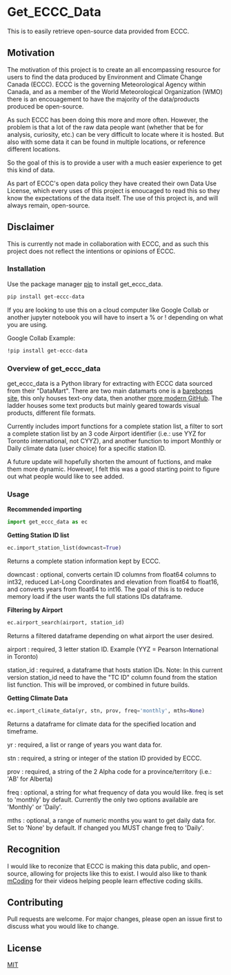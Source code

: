 # Get_ECCC_Data
This is to easily retrieve open-source data provided from ECCC. 

## Motivation 
The motivation of this project is to create an all encompassing resource for users to find the 
data produced by Environment and Climate Change Canada (ECCC). ECCC is the governing Meteorological Agency
within Canada, and as a member of the World Meteorological Organization (WMO) there is an encouagement to 
have the majority of the data/products produced be open-source. 

As such ECCC has been doing this more and more often. However, the problem is that a lot of the raw data people want (whether that be for analysis, curiosity, etc.) can be very difficult to locate where it is hosted. But also with some data it can be found in multiple locations, or reference different locations. 

So the goal of this is to provide a user with a much easier experience to get this kind of data. 

As part of ECCC's open data policy they have created their own Data Use License, which every uses of this project is enoucaged to read this so they know the expectations of the data itself. The use of this project is, and will always remain, open-source. 

## Disclaimer
This is currently not made in collaboration with ECCC, and as such this project does not reflect the intentions or opinions of ECCC.

### Installation

Use the package manager [pip](https://pip.pypa.io/en/stable/) to install get_eccc_data.

```bash
pip install get-eccc-data
```

If you are looking to use this on a cloud computer like Google Collab or another jupyter notebook you will have to insert a % or ! depending on what you are using. 

Google Collab Example:

``` bash
!pip install get-eccc-data
```

### Overview of get_eccc_data

get_eccc_data is a Python library for extracting with ECCC data sourced from their "DataMart". There are two main datamarts one is a [barebones site](https://dd.weather.gc.ca), this only houses text-ony data, then another [more modern GitHub](https://eccc-msc.github.io/open-data/msc-data/readme_en/). The ladder houses some text products but mainly geared towards visual products, different file formats.

Currently includes import functions for a complete station list, a filter to sort a complete station list by an 3 code Airport identifier (i.e.: use YYZ for Toronto international, not CYYZ), and another function to import Monthly or Daily climate data (user choice) for a specific station ID. 

A future update will hopefully shorten the amount of fuctions, and make them more dynamic. However, I felt this was a good starting point to figure out what people would like to see added. 

### Usage

**Recommended importing**
```python
import get_eccc_data as ec
```

**Getting Station ID list**

```python
ec.import_station_list(downcast=True)
```

Returns a complete station information kept by ECCC. 

downcast
: optional, converts certain ID columns from float64 columns to int32, reduced Lat-Long Coordinates and elevation from float64 to float16, and converts years from float64 to int16. The goal of this is to reduce memory load if the user wants the full stations IDs dataframe. 

**Filtering by Airport**

```python
ec.airport_search(airport, station_id)
```

Returns a filtered dataframe depending on what airport the user desired. 

airport
: required, 3 letter station ID. Example (YYZ = Pearson International in Toronto)

station_id
: required, a dataframe that hosts station IDs. Note: In this current version station_id need to have the "TC ID" column found from the station list function. This will be improved, or combined in future builds. 

**Getting Climate Data** 

```python
ec.import_climate_data(yr, stn, prov, freq='monthly', mths=None)
```

Returns a dataframe for climate data for the specified location and timeframe.

yr
: required, a list or range of years you want data for. 

stn
: required, a string or integer of the station ID provided by ECCC. 

prov
: required, a string of the 2 Alpha code for a province/territory (i.e.: 'AB' for Alberta)

freq
: optional, a string for what frequency of data you would like. freq is set to 'monthly' by default. Currently the only two options available are 'Monthly' or 'Daily'.

mths
: optional, a range of numeric months you want to get daily data for. Set to 'None' by default. If changed you MUST change freq to 'Daily'. 


## Recognition
I would like to reconize that ECCC is making this data public, and open-source, allowing for projects like this to exist. I would also like to thank [mCoding](https://github.com/mCodingLLC/) for their videos helping people learn effective coding skills. 

## Contributing
Pull requests are welcome. For major changes, please open an issue first to discuss what you would like to change.

## License
[MIT](https://choosealicense.com/licenses/mit/)